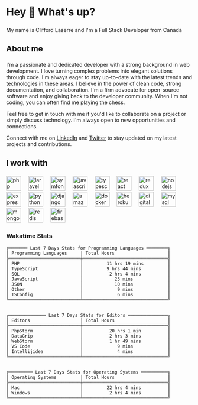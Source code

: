<h1 align="left">Hey 👋 What's up?</h1>

###

<p align="left">My name is Clifford Laserre and I'm a Full Stack Developer from Canada</p>

###

<h2 align="left">About me</h2>

###

<p align="left">
I'm a passionate and dedicated developer with a strong background in web development. I love turning complex problems into elegant solutions through code.
I'm always eager to stay up-to-date with the latest trends and technologies in these areas. I believe in the power of clean code, strong documentation, and collaboration. 
I'm a firm advocate for open-source software and enjoy giving back to the developer community. When I'm not coding, you can often find me playing the chess.

Feel free to get in touch with me if you'd like to collaborate on a project or simply discuss technology. I'm always open to new opportunities and connections.

Connect with me on [LinkedIn](https://www.linkedin.com/in/cliffordlaserre) and [Twitter](https://twitter.com/claserre9) to stay updated on my latest projects and contributions.

</p>

###

<h2 align="left">I work with</h2>

###

<div align="left">
  <img src="https://cdn.jsdelivr.net/gh/devicons/devicon/icons/php/php-original.svg" height="40" alt="php logo"  />
  <img width="12" />
  <img src="https://cdn.jsdelivr.net/gh/devicons/devicon/icons/laravel/laravel-plain.svg" height="40" alt="laravel logo"  />
  <img width="12" />
  <img src="https://cdn.jsdelivr.net/gh/devicons/devicon/icons/symfony/symfony-original.svg" height="40" alt="symfony logo"  />
  <img width="12" />
  <img src="https://cdn.jsdelivr.net/gh/devicons/devicon/icons/javascript/javascript-original.svg" height="40" alt="javascript logo"  />
  <img width="12" />
  <img src="https://cdn.jsdelivr.net/gh/devicons/devicon/icons/typescript/typescript-original.svg" height="40" alt="typescript logo"  />
  <img width="12" />
  <img src="https://cdn.jsdelivr.net/gh/devicons/devicon/icons/react/react-original.svg" height="40" alt="react logo"  />
  <img width="12" />
  <img src="https://cdn.jsdelivr.net/gh/devicons/devicon/icons/redux/redux-original.svg" height="40" alt="redux logo"  />
  <img width="12" />
  <img src="https://cdn.jsdelivr.net/gh/devicons/devicon/icons/nodejs/nodejs-original.svg" height="40" alt="nodejs logo"  />
  <img width="12" />
  <img src="https://cdn.jsdelivr.net/gh/devicons/devicon/icons/express/express-original.svg" height="40" alt="express logo"  />
  <img width="12" />
  <img src="https://cdn.jsdelivr.net/gh/devicons/devicon/icons/python/python-original.svg" height="40" alt="python logo"  />
  <img width="12" />
  <img src="https://cdn.jsdelivr.net/gh/devicons/devicon/icons/django/django-plain.svg" height="40" alt="django logo"  />
  <img width="12" />
  <img src="https://cdn.jsdelivr.net/gh/devicons/devicon/icons/amazonwebservices/amazonwebservices-original.svg" height="40" alt="amazonwebservices logo"  />
  <img width="12" />
  <img src="https://cdn.jsdelivr.net/gh/devicons/devicon/icons/docker/docker-original.svg" height="40" alt="docker logo"  />
  <img width="12" />
  <img src="https://cdn.jsdelivr.net/gh/devicons/devicon/icons/heroku/heroku-original.svg" height="40" alt="heroku logo"  />
  <img width="12" />
  <img src="https://cdn.jsdelivr.net/gh/devicons/devicon/icons/digitalocean/digitalocean-original.svg" height="40" alt="digitalocean logo"  />
  <img width="12" />
  <img src="https://cdn.jsdelivr.net/gh/devicons/devicon/icons/mysql/mysql-original.svg" height="40" alt="mysql logo"  />
  <img width="12" />
  <img src="https://cdn.jsdelivr.net/gh/devicons/devicon/icons/mongodb/mongodb-original.svg" height="40" alt="mongodb logo"  />
  <img width="12" />
  <img src="https://cdn.jsdelivr.net/gh/devicons/devicon/icons/redis/redis-original.svg" height="40" alt="redis logo"  />
  <img width="12" />
  <img src="https://cdn.jsdelivr.net/gh/devicons/devicon/icons/firebase/firebase-plain.svg" height="40" alt="firebase logo"  />
</div>

###

<!--
**claserre9/claserre9** is a ✨ _special_ ✨ repository because its `README.md` (this file) appears on your GitHub profile.

Here are some ideas to get you started:

- 🔭 I’m currently working on ...
- 🌱 I’m currently learning ...
- 👯 I’m looking to collaborate on ...
- 🤔 I’m looking for help with ...
- 💬 Ask me about ...
- 📫 How to reach me: ...
- 😄 Pronouns: ...
- ⚡ Fun fact: ...
-->

[//]: # (wakatime-stats)

### Wakatime Stats
```
╔═══════ Last 7 Days Stats for Programming Languages ════════╗
║ Programming Languages     │ Total Hours                    ║
╠═══════════════════════════╪════════════════════════════════╣
║ PHP                       │         11 hrs 19 mins         ║
║ TypeScript                │         9 hrs 44 mins          ║
║ SQL                       │          2 hrs 4 mins          ║
║ JavaScript                │            23 mins             ║
║ JSON                      │            10 mins             ║
║ Other                     │             9 mins             ║
║ TSConfig                  │             6 mins             ║
╚═══════════════════════════╧════════════════════════════════╝


╔══════════════ Last 7 Days Stats for Editors ═══════════════╗
║ Editors                   │ Total Hours                    ║
╠═══════════════════════════╪════════════════════════════════╣
║ PhpStorm                  │          20 hrs 1 min          ║
║ DataGrip                  │          2 hrs 3 mins          ║
║ WebStorm                  │          1 hr 49 mins          ║
║ VS Code                   │             9 mins             ║
║ Intellijidea              │             4 mins             ║
╚═══════════════════════════╧════════════════════════════════╝


╔═════════ Last 7 Days Stats for Operating Systems ══════════╗
║ Operating Systems         │ Total Hours                    ║
╠═══════════════════════════╪════════════════════════════════╣
║ Mac                       │         22 hrs 4 mins          ║
║ Windows                   │          2 hrs 4 mins          ║
╚═══════════════════════════╧════════════════════════════════╝
```

[//]: # (end-wakatime-stats)





















































































































































































































































